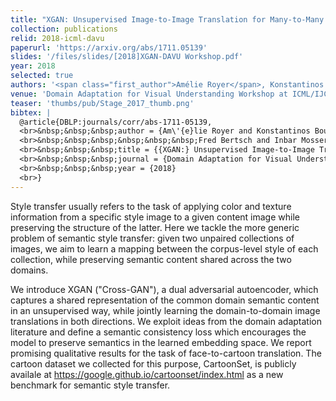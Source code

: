 ```yaml
---
title: "XGAN: Unsupervised Image-to-Image Translation for Many-to-Many Mappings"
collection: publications
relid: 2018-icml-davu
paperurl: 'https://arxiv.org/abs/1711.05139'
slides: '/files/slides/[2018]XGAN-DAVU Workshop.pdf'
year: 2018
selected: true
authors: '<span class="first_author">Amélie Royer</span>, Konstantinos Bousmalis, Stephan Gouws, Fred Bertsch, Inbar Mosseri, Forrester Cole, Kevin Murphy'
venue: 'Domain Adaptation for Visual Understanding Workshop at ICML/IJCAI/EJCAI 2018'
teaser: 'thumbs/pub/Stage_2017_thumb.png'
bibtex: |
  @article{DBLP:journals/corr/abs-1711-05139,
  <br>&nbsp;&nbsp;&nbsp;author = {Am\'{e}lie Royer and Konstantinos Bousmalis and Stephan Gouws and
  <br>&nbsp;&nbsp;&nbsp;&nbsp;&nbsp;&nbsp;Fred Bertsch and Inbar Mosseri and Forrester Cole and Kevin Murphy},
  <br>&nbsp;&nbsp;&nbsp;title = {{XGAN:} Unsupervised Image-to-Image Translation for many-to-many Mappings},
  <br>&nbsp;&nbsp;&nbsp;journal = {Domain Adaptation for Visual Understanding Workshop at ICML'18},
  <br>&nbsp;&nbsp;&nbsp;year = {2018}
  <br>}
---
```


Style transfer usually refers to the task of applying color and texture information from a specific style image to a given content image while preserving the structure of the latter. Here we tackle the more generic problem of semantic style transfer: given two unpaired collections of images, we aim to learn a mapping between the corpus-level style of each collection, while preserving semantic content shared across the two domains.

We introduce XGAN ("Cross-GAN"), a dual adversarial autoencoder, which captures a shared representation of the common domain semantic content in an unsupervised way, while jointly learning the domain-to-domain image translations in both directions. We exploit ideas from the domain adaptation literature and define a semantic consistency loss which encourages the model to preserve semantics in the learned embedding space. We report promising qualitative results for the task of face-to-cartoon translation. The cartoon dataset we collected for this purpose, CartoonSet, is publicly availale at https://google.github.io/cartoonset/index.html as a new benchmark for semantic style transfer.
